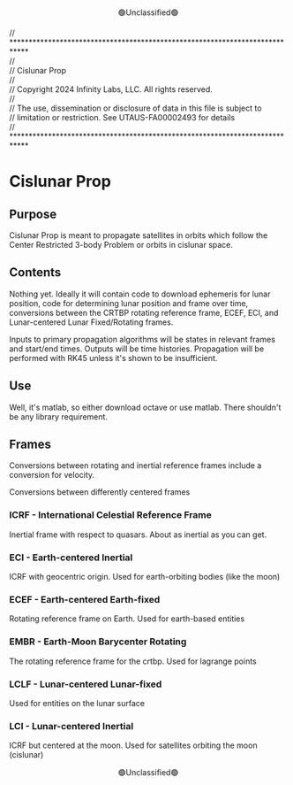 <p style="text-align: center;">🟢Unclassified🟢</p>

// ****************************************************************************\
//\
// Cislunar Prop\
//\
// Copyright 2024 Infinity Labs, LLC. All rights reserved.\
//\
// The use, dissemination or disclosure of data in this file is subject to\
// limitation or restriction. See UTAUS-FA00002493 for details\
// ****************************************************************************

# Cislunar Prop
## Purpose
Cislunar Prop is meant to propagate satellites in orbits which follow the Center Restricted 3-body Problem or orbits in cislunar space.

## Contents
Nothing yet. Ideally it will contain code to download ephemeris for lunar position, code for determining lunar position and frame over time, conversions between the CRTBP rotating reference frame, ECEF, ECI, and Lunar-centered Lunar Fixed/Rotating frames.

Inputs to primary propagation algorithms will be states in relevant frames and start/end times. Outputs will be time histories. Propagation will be performed with RK45 unless it's shown to be insufficient.

## Use
Well, it's matlab, so either download octave or use matlab. There shouldn't be any library requirement.

## Frames
Conversions between rotating and inertial reference frames include a conversion for velocity.

Conversions between differently centered frames 

### ICRF - International Celestial Reference Frame
Inertial frame with respect to quasars. About as inertial as you can get.

### ECI  - Earth-centered Inertial
ICRF with geocentric origin. Used for earth-orbiting bodies (like the moon)

### ECEF - Earth-centered Earth-fixed
Rotating reference frame on Earth. Used for earth-based entities

### EMBR - Earth-Moon Barycenter Rotating
The rotating reference frame for the crtbp. Used for lagrange points

### LCLF - Lunar-centered Lunar-fixed
Used for entities on the lunar surface 

### LCI  - Lunar-centered Inertial
ICRF but centered at the moon. Used for satellites orbiting the moon (cislunar)


<p style="text-align: center;">🟢Unclassified🟢</p>
